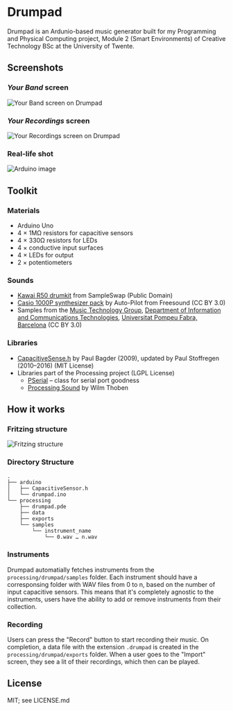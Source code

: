 # Drumpad

Drumpad is an Ardunio-based music generator built for my Programming and Physical Computing project, Module 2 (Smart Environments) of Creative Technology BSc at the University of Twente.

## Screenshots

### *Your Band* screen

![Your Band screen on Drumpad](https://user-images.githubusercontent.com/2841780/35483170-45d617f4-043f-11e8-80a1-d5977891d1f8.png)

### *Your Recordings* screen

![Your Recordings screen on Drumpad](https://user-images.githubusercontent.com/2841780/35483171-45f17602-043f-11e8-95ef-ea94c69a0ab4.png)

### Real-life shot

![Arduino image](https://user-images.githubusercontent.com/2841780/35484050-57e60e4e-044a-11e8-9c55-215c004f9fa5.jpg)

## Toolkit

### Materials
- Arduino Uno
- 4 × 1MΩ resistors for capacitive sensors
- 4 × 330Ω resistors for LEDs
- 4 × conductive input surfaces
- 4 × LEDs for output
- 2 × potentiometers

### Sounds
- [Kawai R50 drumkit](https://sampleswap.org/filebrowser-new.php?d=DRUMS+%28FULL+KITS%29%2Fkawai+R50+drumkit%2F) from SampleSwap (Public Domain)
- [Casio 1000P synthesizer pack](https://freesound.org/people/acollier123/packs/17687/) by Auto-Pilot from Freesound (CC BY 3.0)
- Samples from the [Music Technology Group](https://www.upf.edu/recercaupf/en/grups/gr-mtg.html), [Department of Information and Communications Technologies](https://www.upf.edu/recercaupf/en/departaments/dtecn.html), [Universitat Pompeu Fabra, Barcelona](https://www.upf.edu/en/) (CC BY 3.0)

### Libraries
- [CapacitiveSense.h](https://github.com/PaulStoffregen/CapacitiveSensor) by Paul Bagder (2009), updated by Paul Stoffregen (2010–2016) (MIT License)
- Libraries part of the Processing project (LGPL License)
	- [PSerial](https://github.com/processing/processing/tree/master/java/libraries/serial) – class for serial port goodness
	- [Processing Sound](https://github.com/processing/processing-sound) by Wilm Thoben


## How it works

### Fritzing structure

![Fritzing structure](https://user-images.githubusercontent.com/2841780/35483888-ced36f86-0447-11e8-9c0c-a82fb746e37f.png)

### Directory Structure

```
.
├── arduino
│   ├── CapacitiveSensor.h
│   └── drumpad.ino
└── processing
    ├── drumpad.pde
    ├── data
    ├── exports
    └── samples
	    └── instrument_name
		    └── 0.wav … n.wav
```

### Instruments
Drumpad automatially fetches instruments from the `processing/drumpad/samples` folder. Each instrument should have a corresponsing folder with WAV files from 0 to n, based on the number of input capacitive sensors. This means that it's completely agnostic to the instruments, users have the ability to add or remove instruments from their collection.

### Recording
Users can press the "Record" button to start recording their music. On completion, a data file with the extension `.drumpad` is created in the `processing/drumpad/exports` folder. When a user goes to the "Import" screen, they see a lit of their recordings, which then can be played.

## License

MIT; see LICENSE.md